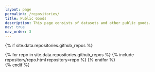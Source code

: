 ```yaml
---
layout: page
permalink: /repositories/
title: Public Goods
description: This page consists of datasets and other public goods.
nav: true
nav_order: 3
---
```




{% if site.data.repositories.github_repos %}
<div class="repositories d-flex flex-wrap flex-md-row flex-column justify-content-between align-items-center">
  {% for repo in site.data.repositories.github_repos %}
    {% include repository/repo.html repository=repo %}
  {% endfor %}
</div>
{% endif %}
